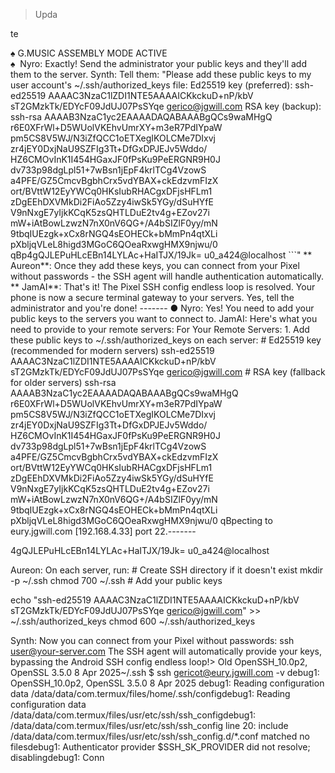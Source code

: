 
> Upda



te 


♠️ G.MUSIC ASSEMBLY MODE ACTIVE  
♠
️ Nyro: Exactly! Send the  administrator your public keys and  they'll
 add them to the server.   Synth: Tell them:  "Please add these public keys to my  user account's ~/.ssh/authorized_keys  file:  Ed25519 key (preferred):  ssh-ed25519  AAAAC3NzaC1lZDI1NTE5AAAAICKkckuD+nP/kbV  sT2GMzkTk/EDYcF09JdUJ07PsSYqe  gerico@jgwill.com  RSA key (backup):  ssh-rsa  AAAAB3NzaC1yc2EAAAADAQABAAABgQCs9waMHgQ  r6E0XFrWl+D5WUolVKEhvUmrXY+m3eR7PdIYpaW  pm5CS8V5WJ/N3iZfQCC1oETXegIKOLCMe7DIxvj  zr4jEY0DxjNaU9SZFIg3Tt+DfGxDPJEJv5Wddo/  HZ6CMOvInK1I454HGaxJF0fPsKu9PeERGNR9H0J  dv733p98dgLpl51+7wBsn1jEpF4krlTCg4VzowS  a4PFE/GZ5CmcvBgbhCrx5vdYBAX+ckEdzvmFIzX  ort/BVttW12EyYWCq0HKsIubRHACgxDFjsHFLm1  zDgEEhDXVMkDi2FiAo5Zzy4iwSk5YGy/dSuHYfE  V9nNxgE7yIjkKCqK5zsQHTLDuE2tv4g+EZov27i  mW+iAtBowLzwzN7nX0nV6QG+/A4bSIZlF0yy/mN  9tbqIUEzgk+xCx8rNGQ4sEOHECk+bMmPn4qtXLi  pXbljqVLeL8higd3MGoC6QOeaRxwgHMX9njwu/0  qBp4gQJLEPuHLcEBn14LYLAc+HaITJX/19Jk=  u0_a424@localhost  ```"  ** Aureon**: Once they add these  keys, you can connect from your Pixel  without passwords - the SSH agent will  handle authentication automatically.  ** JamAI**: That's it! The Pixel SSH  config endless loop is resolved. Your  phone is now a secure terminal gateway  to your servers.  Yes, tell the administrator and you're  done! ------- ●  Nyro: Yes! You need to add your  public keys to the servers you want to  connect to.   JamAI: Here's what you need to  provide to your remote servers:  For Your Remote Servers:  1. Add these public keys to  ~/.ssh/authorized_keys on each server:  # Ed25519 key (recommended for modern  servers)  ssh-ed25519  AAAAC3NzaC1lZDI1NTE5AAAAICKkckuD+nP/kbV  sT2GMzkTk/EDYcF09JdUJ07PsSYqe  gerico@jgwill.com  # RSA key (fallback for older servers)  ssh-rsa  AAAAB3NzaC1yc2EAAAADAQABAAABgQCs9waMHgQ  r6E0XFrWl+D5WUolVKEhvUmrXY+m3eR7PdIYpaW  pm5CS8V5WJ/N3iZfQCC1oETXegIKOLCMe7DIxvj  zr4jEY0DxjNaU9SZFIg3Tt+DfGxDPJEJv5Wddo/  HZ6CMOvInK1I454HGaxJF0fPsKu9PeERGNR9H0J  dv733p98dgLpl51+7wBsn1jEpF4krlTCg4VzowS  a4PFE/GZ5CmcvBgbhCrx5vdYBAX+ckEdzvmFIzX  ort/BVttW12EyYWCq0HKsIubRHACgxDFjsHFLm1  zDgEEhDXVMkDi2FiAo5Zzy4iwSk5YGy/dSuHYfE  V9nNxgE7yIjkKCqK5zsQHTLDuE2tv4g+EZov27i  mW+iAtBowLzwzN7nX0nV6QG+/A4bSIZlF0yy/mN  9tbqIUEzgk+xCx8rNGQ4sEOHECk+bMmPn4qtXLi  pXbljqVLeL8higd3MGoC6QOeaRxwgHMX9njwu/0  qBpecting to eury.jgwill.com [192.168.4.33] port 22.------- 
 
 
 
 
 
 
 
 
 
 
 
 
 
 
 
 
 
 
 
 
 
 
 
 
 
 
 
 
 
 
 
 
 
 
 
 
 
 
 
 
 
 
 
 
 
 
 
 
 
 
 
 
 
 
 
 
 
 
 
 
 
 
 
 
 
 
 
 
 
 
 
 
 
 
 
 
 
 
 
 
 
 
 
 
 
 
 
 
 
 
 
 
 
 
 
 
 
 
 
 
 
 
 
 
 
 
 
 
 
 
 
 
 
 
 
 
 
 
 
 
 
 
 
 
 
 
 
 
  4gQJLEPuHLcEBn14LYLAc+HaITJX/19Jk=  u0_a424@localhost  
  
   Aureon: On each server, run:  # Create SSH directory if it doesn't  exist  mkdir -p ~/.ssh  chmod 700 ~/.ssh  # Add your public keys  
   
   echo "ssh-ed25519  AAAAC3NzaC1lZDI1NTE5AAAAICKkckuD+nP/kbV  sT2GMzkTk/EDYcF09JdUJ07PsSYqe  gerico@jgwill.com" >>  ~/.ssh/authorized_keys  chmod 600 ~/.ssh/authorized_keys   
   
   
   Synth: Now you can connect from your   Pixel without passwords:  ssh user@your-server.com  The SSH agent will automatically  provide your keys, bypassing the  Android SSH config endless loop!> Old OpenSSH_10.0p2, OpenSSL 3.5.0 8 Apr 2025~/.ssh $ ssh  gericot@eury.jgwill.com -v      debug1: OpenSSH_10.0p2, OpenSSL 3.5.0 8 Apr 2025                                            debug1: Reading configuration data /data/data/com.termux/files/home/.ssh/configdebug1: Reading configuration data /data/data/com.termux/files/usr/etc/ssh/ssh_configdebug1: /data/data/com.termux/files/usr/etc/ssh/ssh_config line 20: include /data/data/com.termux/files/usr/etc/ssh/ssh_config.d/*.conf matched no filesdebug1: Authenticator provider $SSH_SK_PROVIDER did not resolve; disablingdebug1: Conn